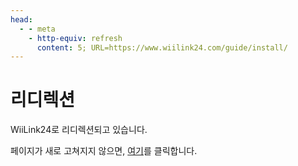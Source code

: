 ```yaml
---
head:
  - - meta
    - http-equiv: refresh
      content: 5; URL=https://www.wiilink24.com/guide/install/
---
```


# 리디렉션

WiiLink24로 리디렉션되고 있습니다.

페이지가 새로 고쳐지지 않으면, [여기](https://www.wiilink24.com/guide/install/)를 클릭합니다.
